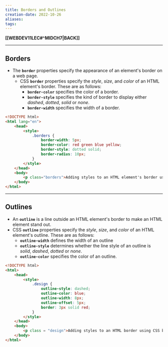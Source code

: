 ```yaml
---
title: Borders and Outlines
creation-date: 2022-10-26
aliases:
tags:
---
```

**[[WEBDEV11LEC#^MIDCH7|BACK]]**

---
## Borders
- The **`border`** properties specify the appearance of an element's border on a web page.
	- CSS **`border`** properties specify the *style*, *size*, and *color* of an HTML element's border. These are as follows:
		- **`border-color`** specifies the color of a border.
		- **`border-style`** specifies the kind of border to display either *dashed*, *dotted*, *solid* or *none*.
		- **`border-width`** specifies the width of a border.

```HTML CSS
<!DOCTYPE html>
<html lang="en">
	<head>
		<style>
			.borders {
				border-width: 5px;
				border-color: red green blue yellow;
				border-style: dotted solid;
				border-radius: 10px;
			}
		</style>
	</head>
	<body>
		<p class="borders">Adding styles to an HTML element's border using CSS border properties.</p>
	</body>
</html>
```

---
## Outlines
- An **`outline`** is a line outside an HTML element's border to make an HTML element stand out.
- CSS **`outline`** properties specify the *style*, *size*, and *color* of an HTML element's outline. These are as follows:
	- **`outline-width`** defines the width of an outline
	- **`outline-style`** determines whether the line style of an outline is *solid*, *dashed*, *dotted* or *none*.
	- **`outline-color`** specifies the color of an outline.

```HTML CSS
<!DOCTYPE html>
<html>
    <head>
        <style>
            .design {
                outline-style: dashed;
                outline-color: blue;
                outline-width: 8px;
                outline-offset: 5px;
                border: 3px solid red;  
            }
        </style>
    </head>
    <body>
        <p class = "design">Adding styles to an HTML border using CSS border and outline properties.</p>
    </body>
</html>
```